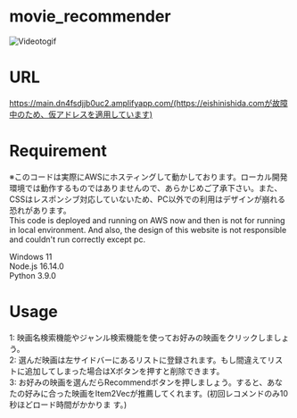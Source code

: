 # movie_recommender
![Videotogif](https://github.com/Chabuei/movie_recommender/assets/102859047/c7e3f397-1382-47cc-ae3e-b7a9a013feb7)

# URL
https://main.dn4fsdjjb0uc2.amplifyapp.com/(https://eishinishida.comが故障中のため、仮アドレスを適用しています)

# Requirement
※このコードは実際にAWSにホスティングして動かしております。ローカル開発環境では動作するものではありませんので、あらかじめご了承下さい。また、CSSはレスポンシブ対応していないため、PC以外での利用はデザインが崩れる恐れがあります。<br>
This code is deployed and running on AWS now and then is not for running in local environment. And also, the design of this website is not responsible and couldn't run correctly except pc.<br>

Windows 11<br>
Node.js 16.14.0<br>
Python 3.9.0<br>

# Usage
1: 映画名検索機能やジャンル検索機能を使ってお好みの映画をクリックしましょう。<br>
2: 選んだ映画は左サイドバーにあるリストに登録されます。もし間違えてリストに追加してしまった場合はXボタンを押すと削除できます。<br>
3: お好みの映画を選んだらRecommendボタンを押しましょう。すると、あなたの好みに合った映画をItem2Vecが推薦してくれます。(初回レコメンドのみ10秒ほどロード時間がかかりま      す。)<br>


